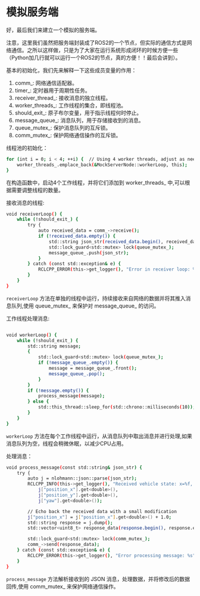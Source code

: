 # 模拟服务端

好，最后我们来建立一个模拟的服务端。

注意，这里我们虽然把服务端封装成了ROS2的一个节点，但实际的通信方式是网络通信。之所以这样做，只是为了大家在运行系统形成闭环的时候方便一些（Python加几行就可以运行一个ROS2的节点，真的方便！！最后会讲到）。

基本的初始化，我们先来解释一下这些成员变量的作用：

1. comm_: 网络通信适配器。
2. timer_: 定时器用于周期性任务。
3. receiver_thread_: 接收消息的独立线程。
4. worker_threads_: 工作线程的集合，即线程池。
5. should_exit_: 原子布尔变量，用于指示线程何时停止。
6. message_queue_: 消息队列，用于存储接收到的消息。
7. queue_mutex_: 保护消息队列的互斥锁。
8. comm_mutex_: 保护网络通信操作的互斥锁。

线程池的初始化：

```bash
for (int i = 0; i < 4; ++i) {  // Using 4 worker threads, adjust as needed
    worker_threads_.emplace_back(&MockServerNode::workerLoop, this);
}
```

在构造函数中，启动4个工作线程，并将它们添加到 worker_threads_ 中,可以根据需要调整线程的数量。

接收消息的线程:

```bash
void receiverLoop() {
    while (!should_exit_) {
        try {
            auto received_data = comm_->receive();
            if (!received_data.empty()) {
                std::string json_str(received_data.begin(), received_data.end());
                std::lock_guard<std::mutex> lock(queue_mutex_);
                message_queue_.push(json_str);
            }
        } catch (const std::exception& e) {
            RCLCPP_ERROR(this->get_logger(), "Error in receiver loop: %s", e.what());
        }
    }
}
```
`receiverLoop` 方法在单独的线程中运行，持续接收来自网络的数据并将其推入消息队列,使用 queue_mutex_ 来保护对 message_queue_ 的访问。

工作线程处理消息:

```bash

void workerLoop() {
    while (!should_exit_) {
        std::string message;
        {
            std::lock_guard<std::mutex> lock(queue_mutex_);
            if (!message_queue_.empty()) {
                message = message_queue_.front();
                message_queue_.pop();
            }
        }
        if (!message.empty()) {
            process_message(message);
        } else {
            std::this_thread::sleep_for(std::chrono::milliseconds(10));
        }
    }
}
```

`workerLoop` 方法在每个工作线程中运行，从消息队列中取出消息并进行处理,如果消息队列为空，线程会稍微休眠，以减少CPU占用。

处理消息：

```bash
void process_message(const std::string& json_str) {
    try {
        auto j = nlohmann::json::parse(json_str);
        RCLCPP_INFO(this->get_logger(), "Received vehicle state: x=%f, y=%f, yaw=%f",
            j["position_x"].get<double>(),
            j["position_y"].get<double>(),
            j["yaw"].get<double>());

        // Echo back the received data with a small modification
        j["position_x"] = j["position_x"].get<double>() + 1.0;
        std::string response = j.dump();
        std::vector<uint8_t> response_data(response.begin(), response.end());

        std::lock_guard<std::mutex> lock(comm_mutex_);
        comm_->send(response_data);
    } catch (const std::exception& e) {
        RCLCPP_ERROR(this->get_logger(), "Error processing message: %s", e.what());
    }
}
```

`process_message` 方法解析接收到的 JSON 消息，处理数据，并将修改后的数据回传,使用 comm_mutex_ 来保护网络通信操作。